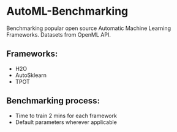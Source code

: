 # AutoML-Benchmarking
Benchmarking popular open source Automatic Machine Learning Frameworks. Datasets from OpenML API.  

## Frameworks:
- H2O
- AutoSklearn
- TPOT

## Benchmarking process:
- Time to train 2 mins for each framework 
- Default parameters wherever applicable 
